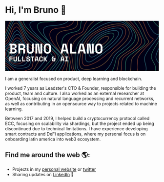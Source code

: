 # Hi, I'm Bruno 🎯

<img src="https://raw.githubusercontent.com/brunoalano/brunoalano/master/img.png" alt="Bruno Alano - Full Stack Developer & AI Researcher">

I am a generalist focused on product, deep learning and blockchain.

I worked 7 years as Leadster's CTO & Founder, responsible for building the product, team and culture. I also worked as an external researcher at OpenAI, focusing on natural language processing and recurrent networks, as well as contributing in an opensource way to projects related to machine learning.

Between 2017 and 2019, I helped build a cryptocurrency protocol called ECC, focusing on scalability via shardings, but the project ended up being discontinued due to technical limitations. I have experience developing smart contracts and DeFi applications, where my personal focus is on onboarding latin america into web3 ecosystem.


## Find me around the web 🌎:
- Projects in my <a href="https://brunoalano.com">personal website</a> or <a href="https://twitter.com/brunoalano">twitter</a>
- Sharing updates on <a href="https://www.linkedin.com/in/brunoalano/">LinkedIn</a> 💼
